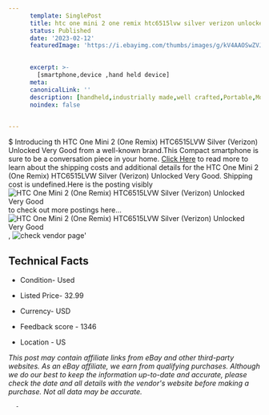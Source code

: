 ```yaml
---
      template: SinglePost
      title: htc one mini 2 one remix htc6515lvw silver verizon unlocked very good
      status: Published
      date: '2023-02-12'
      featuredImage: 'https://i.ebayimg.com/thumbs/images/g/kV4AAOSwZVJjI83Q/s-l225.jpg'
       

      excerpt: >-
        [smartphone,device ,hand held device]
      meta:
      canonicalLink: ''
      description: [handheld,industrially made,well crafted,Portable,Mobile,Compact,Convenient,Lightweight,Maneuverable,Man-portable,Miniature,Carriable,Hand-held,Light,Holdable,Transportable,Mobile device,Pocket-sized,On-the-go,Wireless,Cordless,Compact size,Convenient size, smartphone,device ,hand held device]
      noindex: false
      

---
```

$
      Introducing th HTC One Mini 2 (One Remix) HTC6515LVW Silver (Verizon) Unlocked Very Good from a well-known brand.This Compact smartphone is sure to be a conversation piece in your home. [Click Here](https://www.ebay.com/itm/115683436818?hash=item1aef452912%3Ag%3AkV4AAOSwZVJjI83Q&mkevt=1&mkcid=1&mkrid=711-53200-19255-0&campid=%253CePNCampaignId%253E&customid=%253CreferenceId%253E&toolid=10049) to read more to learn about the shipping costs and additional details for the HTC One Mini 2 (One Remix) HTC6515LVW Silver (Verizon) Unlocked Very Good. Shipping cost is undefined.Here is the posting visibly ![HTC One Mini 2 (One Remix) HTC6515LVW Silver (Verizon) Unlocked Very Good](https://i.ebayimg.com/thumbs/images/g/kV4AAOSwZVJjI83Q/s-l225.jpg) to check out more postings here... ![HTC One Mini 2 (One Remix) HTC6515LVW Silver (Verizon) Unlocked Very Good](https://i.ebayimg.com/images/g/kV4AAOSwZVJjI83Q/s-l1600.jpg), ![check vendor page](https://origin-galleryplus.ebayimg.com/ws/web/115683436818_2_0_1/225x225.jpg,https://origin-galleryplus.ebayimg.com/ws/web/115683436818_3_0_1/225x225.jpg,https://origin-galleryplus.ebayimg.com/ws/web/115683436818_4_0_1/225x225.jpg,https://origin-galleryplus.ebayimg.com/ws/web/115683436818_5_0_1/225x225.jpg,https://origin-galleryplus.ebayimg.com/ws/web/115683436818_6_0_1/225x225.jpg,https://origin-galleryplus.ebayimg.com/ws/web/115683436818_7_0_1/225x225.jpg,https://origin-galleryplus.ebayimg.com/ws/web/115683436818_8_0_1/225x225.jpg)'

      

 ## Technical Facts 



     
      

 - Condition- Used 


      

 - Listed Price- 32.99 


      

 - Currency- USD 


      

 - Feedback score - 1346 


      

 - Location - US 


      
      

 *_This post may contain affiliate links from eBay and other third-party websites. As an eBay affiliate, we earn from qualifying purchases. Although we do our best to keep the information up-to-date and accurate, please check the date and all details with the vendor's website before making a purchase. Not all data may be accurate._*




      -
